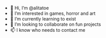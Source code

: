 - 👋 Hi, I’m @alitatoe
- 👀 I’m interested in games, horror and art
- 🌱 I’m currently learning to exist
- 💞️ I’m looking to collaborate on fun projects
- 📫 I know who needs to contact me
